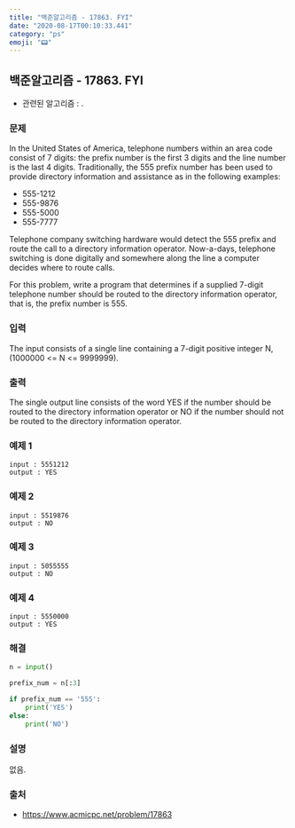 ```yaml
---
title: "백준알고리즘 - 17863. FYI"
date: "2020-08-17T00:10:33.441"
category: "ps"
emoji: "📟"
---
```


## 백준알고리즘 - 17863. FYI

- 관련된 알고리즘 : .

### 문제

In the United States of America, telephone numbers within an area code consist of 7 digits: the prefix number is the first 3 digits and the line number is the last 4 digits. Traditionally, the 555 prefix number has been used to provide directory information and assistance as in the following examples:

- 555-1212
- 555-9876
- 555-5000
- 555-7777

Telephone company switching hardware would detect the 555 prefix and route the call to a directory information operator. Now-a-days, telephone switching is done digitally and somewhere along the line a computer decides where to route calls.

For this problem, write a program that determines if a supplied 7-digit telephone number should be routed to the directory information operator, that is, the prefix number is 555.

### 입력

The input consists of a single line containing a 7-digit positive integer N, (1000000 <= N <= 9999999).

### 출력

The single output line consists of the word YES if the number should be routed to the directory information operator or NO if the number should not be routed to the directory information operator.

### 예제 1

```
input : 5551212
output : YES
```

### 예제 2

```
input : 5519876
output : NO
```

### 예제 3

```
input : 5055555
output : NO
```

### 예제 4

```
input : 5550000
output : YES
```

### 해결

```python
n = input()

prefix_num = n[:3]

if prefix_num == '555':
    print('YES')
else:
    print('NO')
```

### 설명

없음.

### 출처

- https://www.acmicpc.net/problem/17863
